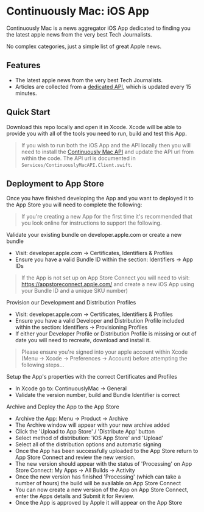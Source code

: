 # Continuously Mac: iOS App

Continuously Mac is a news aggregator iOS App dedicated to finding you the latest apple news from the very best Tech Journalists.

No complex categories, just a simple list of great Apple news.

## Features

* The latest apple news from the very best Tech Journalists.
* Articles are collected from a [dedicated API](https://github.com/steven-martin/continuously-mac-api), which is updated every 15 minutes.

## Quick Start

Download this repo locally and open it in Xcode. Xcode will be able to provide you with all of the tools you need to run, build and test this App. 

> If you wish to run both the iOS App and the API locally then you will need to install the [Continuously Mac API](https://github.com/steven-martin/continuously-mac-api) and update the API url from within the code. The API url is documented in ```Services/ContinuouslyMacAPI.Client.swift```.


## Deployment to App Store

Once you have finished developing the App and you want to deployed it to the App Store you will need to complete the following:

> If you're creating a new App for the first time it's recommended that you look online for instructions to support the following.

Validate your existing bundle on developer.apple.com or create a new bundle
* Visit: developer.apple.com -> Certificates, Identifiers & Profiles
* Ensure you have a valid Bundle ID within the section: Identifiers -> App IDs

> If the App is not set up on App Store Connect you will need to visit: https://appstoreconnect.apple.com/ and create a new iOS App using your Bundle ID and a unique SKU number)

Provision our Development and Distribution Profiles
* Visit: developer.apple.com -> Certificates, Identifiers & Profiles
* Ensure you have a valid Developer and Distribution Profile included within the section: Identifiers -> Provisioning Profiles
* If either your Developer Profile or Distribution Profile is missing or out of date you will need to recreate, download and install it.

> Please ensure you're signed into your apple account within Xcode (Menu -> Xcode -> Preferences -> Account) before attempting the following steps...

Setup the App's properties with the correct Certificates and Profiles
* In Xcode go to: ContinuouslyMac -> General
* Validate the version number, build and Bundle Identifier is correct

Archive and Deploy the App to the App Store
* Archive the App: Menu -> Product -> Archive
* The Archive window will appear with your new archive added
* Click the 'Upload to App Store' / 'Distribute App' button
* Select method of distribution: 'iOS App Store' and 'Upload'
* Select all of the distribution options and automatic signing
* Once the App has been successfully uploaded to the App Store return to App Store Connect and review the new version.
* The new version should appear with the status of 'Processing' on App Store Connect: My Apps -> All Builds -> Activity
* Once the new version has finished 'Processing' (which can take a number of hours) the build will be available on App Store Connect
* You can now create a new version of the App on App Store Connect, enter the Apps details and Submit it for Review.
* Once the App is approved by Apple it will appear on the App Store

